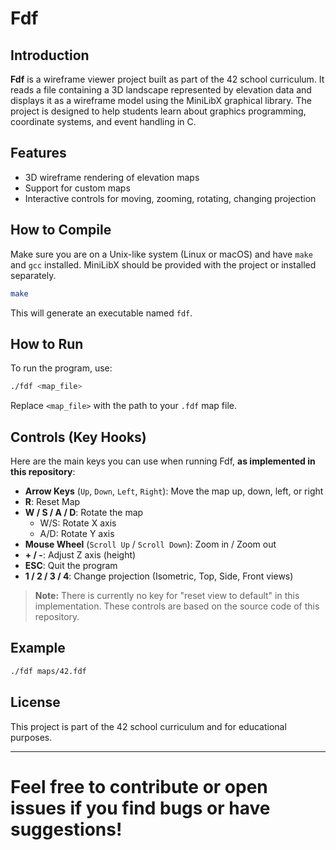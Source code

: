 # Fdf

## Introduction

**Fdf** is a wireframe viewer project built as part of the 42 school curriculum. It reads a file containing a 3D landscape represented by elevation data and displays it as a wireframe model using the MiniLibX graphical library. The project is designed to help students learn about graphics programming, coordinate systems, and event handling in C.

## Features

- 3D wireframe rendering of elevation maps
- Support for custom maps
- Interactive controls for moving, zooming, rotating, changing projection

## How to Compile

Make sure you are on a Unix-like system (Linux or macOS) and have `make` and `gcc` installed. MiniLibX should be provided with the project or installed separately.

```sh
make
```

This will generate an executable named `fdf`.

## How to Run

To run the program, use:

```sh
./fdf <map_file>
```

Replace `<map_file>` with the path to your `.fdf` map file.

## Controls (Key Hooks)

Here are the main keys you can use when running Fdf, **as implemented in this repository**:

- **Arrow Keys** (`Up`, `Down`, `Left`, `Right`): Move the map up, down, left, or right
- **R**: Reset Map
- **W / S / A / D**: Rotate the map
    - W/S: Rotate X axis
    - A/D: Rotate Y axis
- **Mouse Wheel** (`Scroll Up` / `Scroll Down`): Zoom in / Zoom out
- **+ / -**: Adjust Z axis (height)
- **ESC**: Quit the program
- **1 / 2 / 3 / 4**: Change projection (Isometric, Top, Side, Front views)

> **Note:** There is currently no key for "reset view to default" in this implementation.
> These controls are based on the source code of this repository.

## Example

```sh
./fdf maps/42.fdf
```

## License

This project is part of the 42 school curriculum and for educational purposes.

---

# Feel free to contribute or open issues if you find bugs or have suggestions!
